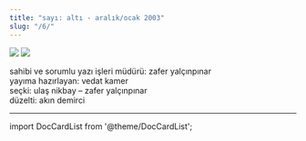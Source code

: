```yaml
---
title: "sayı: altı - aralık/ocak 2003"
slug: "/6/"
---
```


![](/img/ky06_00a_zaferyalcinpinar.jpg)
![](/img/ky06_00b_yasarkemal.jpg)

sahibi ve sorumlu yazı işleri müdürü: zafer yalçınpınar  
yayıma hazırlayan: vedat kamer  
seçki: ulaş nikbay – zafer yalçınpınar  
düzelti: akın demirci  

---
import DocCardList from '@theme/DocCardList';

<DocCardList />
